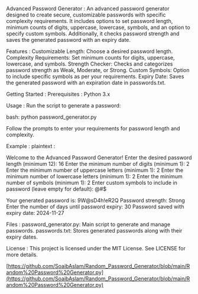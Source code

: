 Advanced Password Generator : 
An advanced password generator designed to create secure, customizable passwords with specific complexity requirements. It includes options to set password length, minimum counts of digits, uppercase, lowercase, symbols, and an option to specify custom symbols. Additionally, it checks password strength and saves the generated password with an expiry date.

Features : 
Customizable Length: Choose a desired password length.
Complexity Requirements: Set minimum counts for digits, uppercase, lowercase, and symbols.
Strength Checker: Checks and categorizes password strength as Weak, Moderate, or Strong.
Custom Symbols: Option to include specific symbols as per your requirements.
Expiry Date: Saves the generated password with an expiration date in passwords.txt.

Getting Started : 
Prerequisites : 
Python 3.x

Usage : 
Run the script to generate a password:

bash:
python password_generator.py

Follow the prompts to enter your requirements for password length and complexity.

Example : 
plaintext : 

Welcome to the Advanced Password Generator!
Enter the desired password length (minimum 12): 16
Enter the minimum number of digits (minimum 1): 2
Enter the minimum number of uppercase letters (minimum 1): 2
Enter the minimum number of lowercase letters (minimum 1): 2
Enter the minimum number of symbols (minimum 1): 2
Enter custom symbols to include in password (leave empty for default): @#$

Your generated password is: 9W@sD4h!eR2Q
Password strength: Strong
Enter the number of days until password expiry: 30
Password saved with expiry date: 2024-11-27

Files : 
password_generator.py: Main script to generate and manage passwords.
passwords.txt: Stores generated passwords along with their expiry dates.

License : 
This project is licensed under the MIT License. See LICENSE for more details.

[https://github.com/SoaibAslam/Random_Password_Generator/blob/main/Random%20Password%20Generator.py](https://github.com/SoaibAslam/Random_Password_Generator/blob/main/Random%20Password%20Generator.py)
